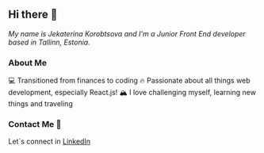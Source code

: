 ## Hi there 👋 
_My name is Jekaterina Korobtsova and I'm a Junior Front End developer based in Tallinn, Estonia._

### About Me

:computer: Transitioned from finances to coding
:fire: Passionate about all things web development, especially React.js!
:mountain_snow: I love challenging myself, learning new things and traveling

### Contact Me :speech_balloon:

Let`s connect in [LinkedIn](https://www.linkedin.com/in/jekaterina-korobtsova-128abb21a)
